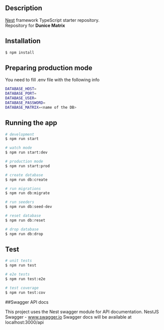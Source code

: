 ## Description

[Nest](https://github.com/nestjs/nest) framework TypeScript starter repository.  
Repository for **Dunice Matrix**

## Installation

```bash
$ npm install
```  
  
## Preparing production mode

You need to fill .env file with the following info  

```bash
DATABASE_HOST=
DATABASE_PORT=
DATABASE_USER=
DATABASE_PASSWORD=
DATABASE_MATRIX=<name of the DB>
```

## Running the app

```bash
# development
$ npm run start

# watch mode
$ npm run start:dev

# production mode
$ npm run start:prod

# create database
$ npm run db:create

# run migrations
$ npm run db:migrate

# run seeders
$ npm run db:seed-dev

# reset database
$ npm run db:reset

# drop database
$ npm run db:drop
```

## Test

```bash
# unit tests
$ npm run test

# e2e tests
$ npm run test:e2e

# test coverage
$ npm run test:cov
```  
  
##Swagger API docs  

This project uses the Nest swagger module for API documentation. NestJS Swagger - www.swagger.io
Swagger docs will be available at localhost:3000/api
